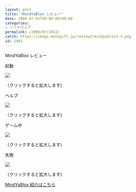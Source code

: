 ```yaml
---
layout: post
title: "MindYaBlox レビュー"
date: 2006-07-01T09:00:00+09:00
categories:
- ソフトウェア
permalink: /2006/07/2012/
catch: https://image.moongift.jp/review2/mindyablox3.s.png
id: 1983
---
```

MindYaBlox レビュー  
<!--more-->

起動

  

[![](https://image.moongift.jp/review2/mindyablox1.s.png)](https://image.moongift.jp/review2/mindyablox1.png)  
  
（クリックすると拡大します)

  

ヘルプ

  

[![](https://image.moongift.jp/review2/mindyablox2.s.png)](https://image.moongift.jp/review2/mindyablox2.png)  
  
（クリックすると拡大します)

  

ゲーム中

  

[![](https://image.moongift.jp/review2/mindyablox3.s.png)](https://image.moongift.jp/review2/mindyablox3.png)  
  
（クリックすると拡大します)

  

失敗

  

[![](https://image.moongift.jp/review2/mindyablox4.s.png)](https://image.moongift.jp/review2/mindyablox4.png)  
  
（クリックすると拡大します)

  

[MindYaBlox 紹介はこちら](http://fw.moongift.jp/intro/i-2011.html)

